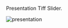 Presentation Tiff Slider.

![presentation](https://github.com/user-attachments/assets/5fca09c9-babc-47f2-89b7-39448f1c745d)

